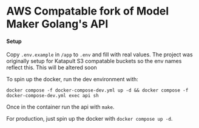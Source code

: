# AWS Compatable fork of Model Maker Golang's API

#### Setup

Copy `.env.example` in `/app` to `.env` and fill with real values. The project was originally setup for Katapult S3 compatable buckets so the env names reflect this. This will be altered soon

To spin up the docker, run the dev environment with:

`docker compose -f docker-compose-dev.yml up -d && docker compose -f docker-compose-dev.yml exec api sh`

Once in the container run the api with `make`.

For production, just spin up the docker with `docker compose up -d`.